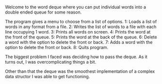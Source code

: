 Welcome to the word deque where you can put individual words into a double ended queue for some reason.

The program gives a menu to choose from a list of options.
1: Loads a list of words in any format from a file.
2: Writes the list of words to a file with each line occupying 1 word.
3: Prints all words on screen.
4: Prints the word at the front of the queue.
5: Prints the word at the back of the queue.
6: Delete a word with the option to delete the front or back.
7: Adds a word with the option to delete the front or back.
8: Quits program.

The biggest problem I faced was deciding how to pass the deque. As it turns out, I was overcomplicating things a bit.

Other than that the deque was the smoothest implementation of a complex data structor I was able to get functioning.